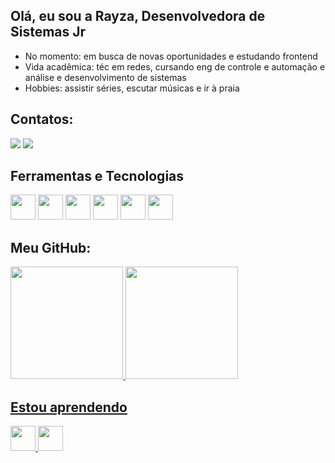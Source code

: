  ## Olá, eu sou a Rayza, Desenvolvedora de Sistemas Jr
 - No momento: em busca de novas oportunidades e estudando frontend
 - Vida acadêmica: téc em redes, cursando eng de controle e automação e análise e desenvolvimento de sistemas
 - Hobbies: assistir séries, escutar músicas e ir à praia
   
 ## Contatos:

<div>
<a href = "mailto:rayzalimati@gmail.com"><img loading="lazy" src="https://img.shields.io/badge/Gmail-D14836?style=for-the-badge&logo=gmail&logoColor=white" target="_blank"></a>
<a href="https://www.linkedin.com/in/rayzalimadev" target="_blank"><img loading="lazy" src="https://img.shields.io/badge/-LinkedIn-%230077B5?style=for-the-badge&logo=linkedin&logoColor=white" target="_blank"></a> 
</div>

## Ferramentas e Tecnologias

<img loading="lazy"  src="https://cdn.jsdelivr.net/gh/devicons/devicon/icons/java/java-original.svg" width="40" height="40" /> <img loading="lazy"   src="https://cdn.jsdelivr.net/gh/devicons/devicon/icons/spring/spring-original-wordmark.svg" width="40" height="40"/> <img loading="lazy" src="https://cdn.jsdelivr.net/gh/devicons/devicon/icons/mysql/mysql-original-wordmark.svg" width="40" height="40"  /> <img loading="lazy"  src="https://cdn.jsdelivr.net/gh/devicons/devicon/icons/css3/css3-original.svg" width="40" height="40" /> <img loading="lazy"  src="https://cdn.jsdelivr.net/gh/devicons/devicon/icons/html5/html5-original.svg" width="40" height="40" /> <img loading="lazy"  src="https://cdn.jsdelivr.net/gh/devicons/devicon/icons/javascript/javascript-original.svg" width="40" height="40" />

 ## Meu GitHub:

<div>
<a href="https://github.com/seu-usuário-aqui">
<img loading="lazy" height="180em" src="https://github-readme-stats.vercel.app/api/top-langs/?username=RayzaDev&layout=compact&langs_count=7&theme=dracula"/> <img loading="lazy" height="180em" src="https://github-readme-stats.vercel.app/api?username=RayzaDev&show_icons=true&theme=dracula&include_all_commits=true&count_private=true"/>
</div>


## Estou aprendendo

<img loading="lazy" src="https://cdn.jsdelivr.net/gh/devicons/devicon/icons/angularjs/angularjs-original.svg" width="40" height="40"/> <img loading="lazy" src="https://cdn.jsdelivr.net/gh/devicons/devicon/icons/csharp/csharp-original.svg" width="40" height="40" />
 
